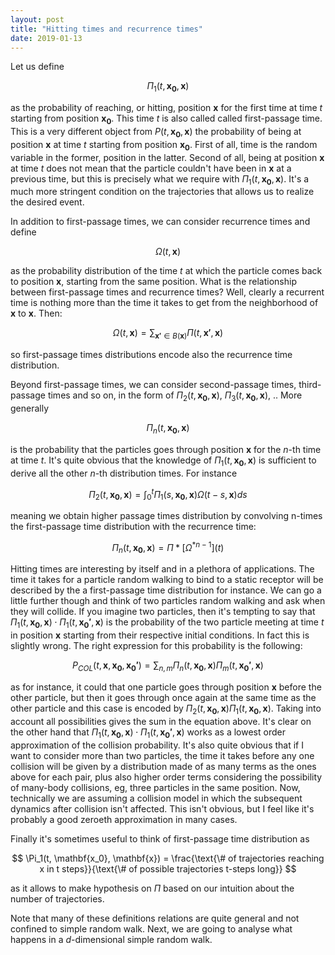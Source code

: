 ```yaml
---
layout: post
title: "Hitting times and recurrence times"
date: 2019-01-13
---
```


Let us define 

$$
\Pi_1(t, \mathbf{x_0}, \mathbf{x})
$$

as the probability of reaching, or hitting, position $\mathbf{x}$ for the first time at time $t$ starting from position $\mathbf{x_0}$. This time $t$ is also called called first-passage time. This is a very different object from $P(t, \mathbf{x_0}, \mathbf{x})$ the probability of being at position $\mathbf{x}$ at time $t$ starting from position $\mathbf{x_0}$. First of all, time is the random variable in the former, position in the latter. Second of all, being at position $\mathbf{x}$ at time $t$ does not mean that the particle couldn't have been in $\mathbf{x}$ at a previous time, but this is precisely what we require with $\Pi_1(t, \mathbf{x_0}, \mathbf{x})$. It's a much more stringent condition on the trajectories that allows us to realize the desired event.

In addition to first-passage times, we can consider recurrence times and define

$$
\Omega(t, \mathbf{x})
$$

as the probability distribution of the time $t$ at which the particle comes back to position $\mathbf{x}$, starting from the same position. What is the relationship between first-passage times and recurrence times? Well, clearly a recurrent time is nothing more than the time it takes to get from the neighborhood of $\mathbf{x}$ to $\mathbf{x}$. Then:

$$
\Omega(t, \mathbf{x})  = \sum_{\mathbf{x'} \in B(\mathbf{x})} \Pi(t, \mathbf{x'}, \mathbf{x})
$$

so first-passage times distributions encode also the recurrence time distribution.

Beyond first-passage times, we can consider second-passage times, third-passage times and so on, in the form of $\Pi_2(t, \mathbf{x_0}, \mathbf{x})$, $\Pi_3(t, \mathbf{x_0}, \mathbf{x})$, .. More generally 

$$
\Pi_n(t, \mathbf{x_0}, \mathbf{x})
$$

is the probability that the particles goes through position $\mathbf{x}$ for the $n$-th time at time $t$. It's quite obvious that the knowledge of $\Pi_1(t, \mathbf{x_0}, \mathbf{x})$ is sufficient to derive all the other $n$-th distribution times. For instance

$$
\Pi_2(t, \mathbf{x_0}, \mathbf{x}) = \int_0^t\Pi_1(s, \mathbf{x_0}, \mathbf{x}) \Omega(t-s, \mathbf{x}) ds
$$

meaning we obtain higher passage times distribution by convolving n-times the first-passage time distribution with the recurrence time:

$$
\Pi_n(t, \mathbf{x_0}, \mathbf{x}) = \Pi * \left[\Omega^{*n-1} \right]  (t)
$$

Hitting times are interesting by itself and in a plethora of applications. The time it takes for a particle random walking to bind to a static receptor will be described by the a first-passage time distribution for instance. We can go a little further though and think of two particles random walking and ask when they will collide. If you imagine two particles, then it's tempting to say that $\Pi_1(t, \mathbf{x_0}, \mathbf{x}) \cdot \Pi_1(t, \mathbf{x_0'}, \mathbf{x})$ is the probability of the two particle meeting at time $t$ in position $\mathbf{x}$ starting from their respective initial conditions. In fact this is slightly wrong. The right expression for this probability is the following:

$$
P_{COL}(t, \mathbf{x}, \mathbf{x_0}, \mathbf{x_0'}) = \sum_{n, m} \Pi_n(t, \mathbf{x_0}, \mathbf{x}) \Pi_m(t, \mathbf{x_0'}, \mathbf{x})
$$

as for instance, it could that one particle goes through position $\mathbf{x}$ before the other particle, but then it goes through once again at the same time as the other particle and this case is encoded by $\Pi_2(t, \mathbf{x_0}, \mathbf{x}) \Pi_1(t, \mathbf{x_0}, \mathbf{x})$. Taking into account all possibilities gives the sum in the equation above. It's clear on the other hand that $\Pi_1(t, \mathbf{x_0}, \mathbf{x}) \cdot \Pi_1(t, \mathbf{x_0'}, \mathbf{x})$ works as a lowest order approximation of the collision probability. It's also quite obvious that if I want to consider more than two particles, the time it takes before any one collision will be given by a distribution made of as many terms as the ones above for each pair, plus also higher order terms considering the possibility of many-body collisions, eg, three particles in the same position. Now, technically we are assuming a collision model in which the subsequent dynamics after collision isn't affected. This isn't obvious, but I feel like it's probably a good zeroeth approximation in many cases.

Finally it's sometimes useful to think of first-passage time distribution as

$$
\Pi_1(t, \mathbf{x_0}, \mathbf{x}) = \frac{\text{\# of trajectories reaching x in t steps}}{\text{\# of possible trajectories t-steps long}}
$$

as it allows to make hypothesis on $\Pi$ based on our intuition about the number of trajectories.

Note that many of these definitions relations are quite general and not confined to simple random walk. Next, we are going to analyse what happens in a $d$-dimensional simple random walk.